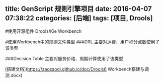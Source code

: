 title: GenScript 规则引擎项目
date: 2016-04-07 07:38:22
categories: [后端]
tags: [项目, Drools]
---

#使用开源组件
Drools/Kie Workbench

#使用Workbench中的规则文件类型
###DRL
主要对运费、用户积分点数使用了该类型


###Decision Table
主要对服务价格、周期计算使用了该类型

[搭建文档](https://zaozaool.github.io/doc/Drools6 Workbench搭建与调测.docx)